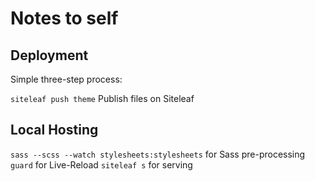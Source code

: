# Notes to self

## Deployment
Simple three-step process:

`siteleaf push theme`
Publish files on Siteleaf


## Local Hosting

`sass --scss --watch stylesheets:stylesheets` for Sass pre-processing
`guard` for Live-Reload
`siteleaf s` for serving